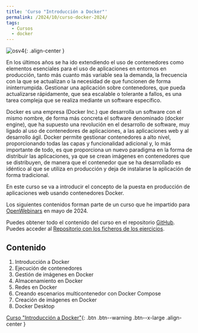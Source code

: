 ```yaml
---
title: 'Curso "Introducción a Docker"'
permalink: /2024/10/curso-docker-2024/
tags:
  - Cursos
  - docker
---
```


![osv4](https://www.josedomingo.org/pledin/assets/wp-content/uploads/2024/10/docker.png){: .align-center }

En los últimos años se ha ido extendiendo el uso de contenedores como elementos esenciales para el uso de aplicaciones en entornos en producción, tanto más cuanto más variable sea la demanda, la frecuencia con la que se actualizan o la necesidad de que funcionen de forma ininterrumpida.
Gestionar una aplicación sobre contenedores, que pueda actualizarse rápidamente, que sea escalable o tolerante a fallos, es una tarea compleja que se realiza mediante un software específico.

Docker es una empresa (Docker Inc.) que desarrolla un software con el mismo nombre, de forma más concreta el software denominado (docker engine), que ha supuesto una revolución en el desarrollo de software, muy ligado al uso de contenedores de aplicaciones, a las aplicaciones web y al desarrollo ágil.
Docker permite gestionar contenedores a alto nivel, proporcionando todas las capas y funcionalidad adicional y, lo más importante de todo, es que proporciona un nuevo paradigma en la forma de distribuir las aplicaciones, ya que se crean imágenes en contenedores que se distribuyen, de manera que el contenedor que se ha desarrollado es idéntico al que se utiliza en producción y deja de instalarse la aplicación de forma tradicional.

En este curso se va a introducir el concepto de la puesta en producción de aplicaciones web usando contenedores Docker.

Los siguientes contenidos forman parte de un curso que he impartido para [OpenWebinars](https://openwebinars.net/cursos/docker-introduccion/) en mayo de 2024.

Puedes obtener todo el contenido del curso en el repositorio [GitHub](https://github.com/josedom24/curso_docker_ow). Puedes acceder al [Repositorio con los ficheros de los ejercicios](https://github.com/josedom24/ejemplos_curso_docker_ow).


## Contenido

1. Introducción a Docker    
2. Ejecución de contenedores
3. Gestión de imágenes en Docker
4. Almacenamiento en Docker
5. Redes en Docker
6. Creando escenarios multicontenedor con Docker Compose
7. Creación de imágenes en Docker
8. Docker Desktop

[Curso "Introducción a Docker"](https://plataforma.josedomingo.org/pledin/cursos/docker2024/index.html){: .btn .btn--warning .btn--x-large .align-center }
